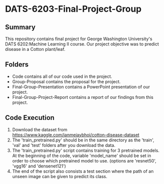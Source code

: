 # DATS-6203-Final-Project-Group

## Summary
This repository contains final project for George Washington University's DATS 6202:Machine Learning II course.
Our project objective was to predict disease in a Cotton plant/leaf.

## Folders
* Code contains all of our code used in the project.
* Group-Proposal contains the proposal for the project.
* Final-Group-Presentation contains a PowerPoint presentation of our project.
* Final-Group-Project-Report contains a report of our findings from this project.

## Code Execution
1. Download the dataset from https://www.kaggle.com/janmejaybhoi/cotton-disease-dataset
2. The 'train_pretrained.py' should be in the same directory as the 'train', 'val' and 'test' folders after you download the data.
3. The 'train_pretrained.py' script contains training for 3 pretrained models. At the beginning of the code, variable 'model_name' should be set in order to choose which pretrained model to use. (options are 'resnet50', 'vgg16' and 'densenet121')
4. The end of the script also consists a test section where the path of an unseen image can be given to predict its class.
